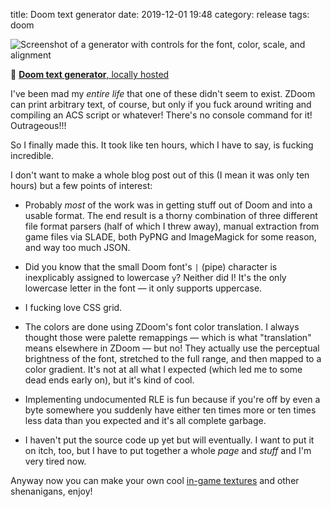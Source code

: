 title: Doom text generator
date: 2019-12-01 19:48
category: release
tags: doom

<div class="prose-full-illustration">
<img src="{static}/media/release/doom-text-generator.png" alt="Screenshot of a generator with controls for the font, color, scale, and alignment">
</div>

🔗 [**Doom text generator**, locally hosted](https://c.eev.ee/doom-text-generator/)

I've been mad my _entire life_ that one of these didn't seem to exist.  ZDoom can print arbitrary text, of course, but only if you fuck around writing and compiling an ACS script or whatever!  There's no console command for it!  Outrageous!!!

So I finally made this.  It took like ten hours, which I have to say, is fucking incredible.

<!-- more -->

I don't want to make a whole blog post out of this (I mean it was only ten hours) but a few points of interest:

- Probably _most_ of the work was in getting stuff out of Doom and into a usable format.  The end result is a thorny combination of three different file format parsers (half of which I threw away), manual extraction from game files via SLADE, both PyPNG and ImageMagick for some reason, and way too much JSON.

- Did you know that the small Doom font's `|` (pipe) character is inexplicably assigned to lowercase `y`?  Neither did I!  It's the only lowercase letter in the font — it only supports uppercase.

- I fucking love CSS grid.

- The colors are done using ZDoom's font color translation.  I always thought those were palette remappings — which is what "translation" means elsewhere in ZDoom — but no!  They actually use the perceptual brightness of the font, stretched to the full range, and then mapped to a color gradient.  It's not at all what I expected (which led me to some dead ends early on), but it's kind of cool.

- Implementing undocumented RLE is fun because if you're off by even a byte somewhere you suddenly have either ten times more or ten times less data than you expected and it's all complete garbage.

- I haven't put the source code up yet but will eventually.  I want to put it on itch, too, but I have to put together a whole _page_ and _stuff_ and I'm very tired now.

Anyway now you can make your own cool [in-game textures](https://twitter.com/eevee/status/1200830161211363328) and other shenanigans, enjoy!

